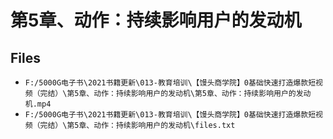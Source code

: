# 第5章、动作：持续影响用户的发动机

## Files

- `F:/5000G电子书\2021书籍更新\013-教育培训\【馒头商学院】0基础快速打造爆款短视频（完结）\第5章、动作：持续影响用户的发动机\第5章、动作：持续影响用户的发动机.mp4`
- `F:/5000G电子书\2021书籍更新\013-教育培训\【馒头商学院】0基础快速打造爆款短视频（完结）\第5章、动作：持续影响用户的发动机\files.txt`
